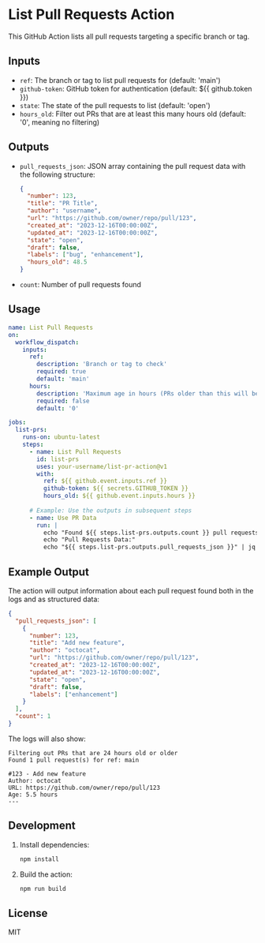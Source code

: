 # List Pull Requests Action

This GitHub Action lists all pull requests targeting a specific branch or tag.

## Inputs

- `ref`: The branch or tag to list pull requests for (default: 'main')
- `github-token`: GitHub token for authentication (default: ${{ github.token }})
- `state`: The state of the pull requests to list (default: 'open')
- `hours_old`: Filter out PRs that are at least this many hours old (default: '0', meaning no filtering)

## Outputs

- `pull_requests_json`: JSON array containing the pull request data with the following structure:
  ```json
  {
    "number": 123,
    "title": "PR Title",
    "author": "username",
    "url": "https://github.com/owner/repo/pull/123",
    "created_at": "2023-12-16T00:00:00Z",
    "updated_at": "2023-12-16T00:00:00Z",
    "state": "open",
    "draft": false,
    "labels": ["bug", "enhancement"],
    "hours_old": 48.5
  }
  ```
- `count`: Number of pull requests found

## Usage

```yaml
name: List Pull Requests
on:
  workflow_dispatch:
    inputs:
      ref:
        description: 'Branch or tag to check'
        required: true
        default: 'main'
      hours:
        description: 'Maximum age in hours (PRs older than this will be filtered out)'
        required: false
        default: '0'

jobs:
  list-prs:
    runs-on: ubuntu-latest
    steps:
      - name: List Pull Requests
        id: list-prs
        uses: your-username/list-pr-action@v1
        with:
          ref: ${{ github.event.inputs.ref }}
          github-token: ${{ secrets.GITHUB_TOKEN }}
          hours_old: ${{ github.event.inputs.hours }}
          
      # Example: Use the outputs in subsequent steps
      - name: Use PR Data
        run: |
          echo "Found ${{ steps.list-prs.outputs.count }} pull requests"
          echo "Pull Requests Data:"
          echo "${{ steps.list-prs.outputs.pull_requests_json }}" | jq '.'
```

## Example Output

The action will output information about each pull request found both in the logs and as structured data:

```json
{
  "pull_requests_json": [
    {
      "number": 123,
      "title": "Add new feature",
      "author": "octocat",
      "url": "https://github.com/owner/repo/pull/123",
      "created_at": "2023-12-16T00:00:00Z",
      "updated_at": "2023-12-16T00:00:00Z",
      "state": "open",
      "draft": false,
      "labels": ["enhancement"]
    }
  ],
  "count": 1
}
```

The logs will also show:
```
Filtering out PRs that are 24 hours old or older
Found 1 pull request(s) for ref: main

#123 - Add new feature
Author: octocat
URL: https://github.com/owner/repo/pull/123
Age: 5.5 hours
---
```

## Development

1. Install dependencies:
   ```bash
   npm install
   ```

2. Build the action:
   ```bash
   npm run build
   ```

## License

MIT
